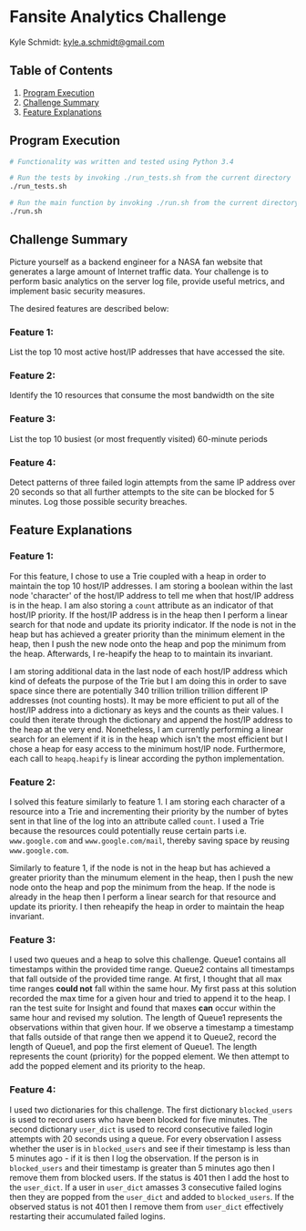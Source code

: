 # Fansite Analytics Challenge

Kyle Schmidt: <kyle.a.schmidt@gmail.com>

## Table of Contents
1. [Program Execution](README.md#program-execution)
2. [Challenge Summary](README.md#challenge-summary)
3. [Feature Explanations](README.md#feature-explanations)

## Program Execution
```bash
# Functionality was written and tested using Python 3.4

# Run the tests by invoking ./run_tests.sh from the current directory
./run_tests.sh

# Run the main function by invoking ./run.sh from the current directory
./run.sh
```


## Challenge Summary

Picture yourself as a backend engineer for a NASA fan website that generates a large amount of Internet traffic data. Your challenge is to perform basic analytics on the server log file, provide useful metrics, and implement basic security measures.

The desired features are described below:

### Feature 1:
List the top 10 most active host/IP addresses that have accessed the site.

### Feature 2:
Identify the 10 resources that consume the most bandwidth on the site

### Feature 3:
List the top 10 busiest (or most frequently visited) 60-minute periods

### Feature 4:
Detect patterns of three failed login attempts from the same IP address over 20 seconds so that all further attempts to the site can be blocked for 5 minutes. Log those possible security breaches.

## Feature Explanations

### Feature 1:
For this feature, I chose to use a Trie coupled with a heap in order to maintain the top 10 host/IP addresses.
I am storing a boolean within the last node 'character' of the host/IP address to tell me when that host/IP address is in the heap.
I am also storing a ```count``` attribute as an indicator of that host/IP priority.
If the host/IP address is in the heap then I perform a linear search for that node and update its priority indicator.
If the node is not in the heap but has achieved a greater priority than the minimum element in the heap, then I push the new node onto the heap and pop the minimum from the heap.
Afterwards, I re-heapify the heap to to maintain its invariant.


I am storing additional data in the last node of each host/IP address which kind of defeats the purpose of the Trie but I am doing this in order to save space since there are potentially 340 trillion trillion trillion different IP addresses (not counting hosts).
It may be more efficient to put all of the host/IP address into a dictionary as keys and the counts as their values.
I could then iterate through the dictionary and append the host/IP address to the heap at the very end.
Nonetheless, I am currently performing a linear search for an element if it is in the heap which isn't the most efficient but I chose a heap for easy access to the minimum host/IP node.
Furthermore, each call to ```heapq.heapify``` is linear according the python implementation.

### Feature 2:
I solved this feature similarly to feature 1.
I am storing each character of a resource into a Trie and incrementing their priority by the number of bytes sent in that line of the log into an attribute called ```count```.
I used a Trie because the resources could potentially reuse certain parts i.e. ```www.google.com``` and ```www.google.com/mail```, thereby saving space by reusing ```www.google.com```.


Similarly to feature 1, if the node is not in the heap but has achieved a greater priority than the minumum element in the heap, then I push the new node onto the heap and pop the minimum from the heap.
If the node is already in the heap then I perform a linear search for that resource and update its priority. I then reheapify the heap in order to maintain the heap invariant.

### Feature 3:
I used two queues and a heap to solve this challenge.
Queue1 contains all timestamps within the provided time range.
Queue2 contains all timestamps that fall outside of the provided time range.
At first, I thought that all max time ranges **could not** fall within the same hour.
My first pass at this solution recorded the max time for a given hour and tried to append it to the heap.
I ran the test suite for Insight and found that maxes **can** occur within the same hour and revised my solution.
The length of Queue1 represents the observations within that given hour.
If we observe a timestamp a timestamp that falls outside of that range then we append it to Queue2, record the length of Queue1, and pop the first element of Queue1.
The length represents the count (priority) for the popped element.
We then attempt to add the popped element and its priority to the heap.

### Feature 4:
I used two dictionaries for this challenge.
The first dictionary ```blocked_users``` is used to record users who have been blocked for five minutes.
The second dictionary ```user_dict``` is used to record consecutive failed login attempts with 20 seconds using a queue.
For every observation I assess whether the user is in ```blocked_users``` and see if their timestamp is less than 5 minutes ago - if it is then I log the observation.
If the person is in ```blocked_users``` and their timestamp is greater than 5 minutes ago then I remove them from blocked users.
If the status is 401 then I add the host to the ```user_dict```.
If a user in ```user_dict``` amasses 3 consecutive failed logins then they are popped from the ```user_dict``` and added to ```blocked_users```.
If the observed status is not 401 then I remove them from ```user_dict``` effectively restarting their accumulated failed logins.
